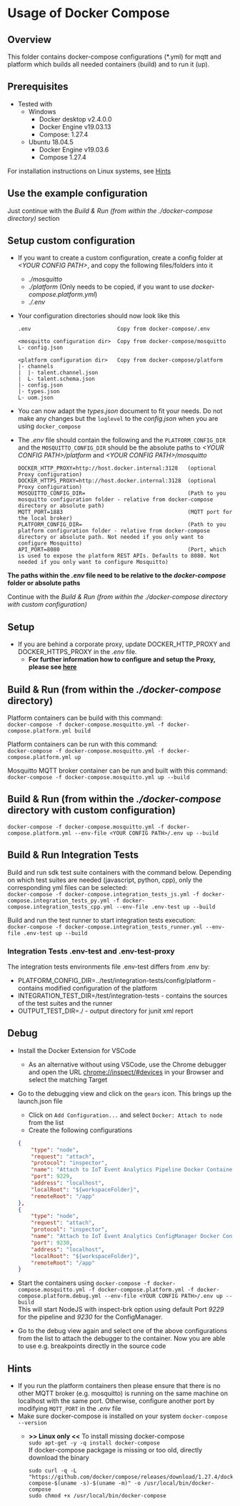 <!---
  Copyright (c) 2021 Bosch.IO GmbH

  This Source Code Form is subject to the terms of the Mozilla Public
  License, v. 2.0. If a copy of the MPL was not distributed with this
  file, You can obtain one at https://mozilla.org/MPL/2.0/.

  SPDX-License-Identifier: MPL-2.0
-->

# Usage of Docker Compose

## Overview

This folder contains docker-compose configurations (*.yml) for mqtt and platform which builds all needed containers (build) and to run it (up).

## Prerequisites

- Tested with
  - Windows
    - Docker desktop v2.4.0.0
    - Docker Engine v19.03.13
    - Compose: 1.27.4
  - Ubuntu 18.04.5
    - Docker Engine v19.03.6
    - Compose 1.27.4

For installation instructions on Linux systems, see [Hints](#Hints)

## Use the example configuration

Just continue with the _Build & Run (from within the ./docker-compose directory)_ section

## Setup custom configuration

- If you want to create a custom configuration, create a config folder at _\<YOUR CONFIG PATH\>_, and copy the following files/folders into it
  - _./mosquitto_
  - _./platform_ (Only needs to be copied, if you want to use _docker-compose.platform.yml_)
  - _./.env_
- Your configuration directories should now look like this

  ```code
  .env                           Copy from docker-compose/.env

  <mosquitto configuration dir>  Copy from docker-compose/mosquitto
  L- config.json

  <platform configuration dir>   Copy from docker-compose/platform
  |- channels
  |  |- talent.channel.json
  |  L- talent.schema.json
  |- config.json
  |- types.json
  L- uom.json
  ```

- You can now adapt the _types.json_ document to fit your needs. Do not make any changes but the `loglevel` to the _config.json_ when you are using `docker_compose`
- The _.env_ file should contain the following and the `PLATFORM_CONFIG_DIR` and the `MOSQUITTO_CONFIG_DIR` should be the absolute paths to _\<YOUR CONFIG PATH\>/platform_ and _\<YOUR CONFIG PATH\>/mosquitto_

  ```code
  DOCKER_HTTP_PROXY=http://host.docker.internal:3128   (optional Proxy configuration)
  DOCKER_HTTPS_PROXY=http://host.docker.internal:3128  (optional Proxy configuration)
  MOSQUITTO_CONFIG_DIR=                                (Path to you mosquitto configuration folder - relative from docker-compose directory or absolute path)
  MQTT_PORT=1883                                       (MQTT port for the local broker)
  PLATFORM_CONFIG_DIR=                                 (Path to you platform configuration folder - relative from docker-compose directory or absolute path. Not needed if you only want to configure Mosquitto)
  API_PORT=8080                                        (Port, which is used to expose the platform REST APIs. Defaults to 8080. Not needed if you only want to configure Mosquitto)
  ```

__The paths within the _.env_ file need to be relative to the _docker-compose_ folder or absolute paths__

Continue with the _Build & Run (from within the ./docker-compose directory with custom configuration)_

## Setup

- If you are behind a corporate proxy, update DOCKER_HTTP_PROXY and DOCKER_HTTPS_PROXY in the _.env_ file.
  - __For further information how to configure and setup the Proxy, please see [here](../docker/README.md)__

## Build & Run (from within the _./docker-compose_ directory)

Platform containers can be build with this command: \
```docker-compose -f docker-compose.mosquitto.yml -f docker-compose.platform.yml build```

Platform containers can be run with this command: \
```docker-compose -f docker-compose.mosquitto.yml -f docker-compose.platform.yml up```

Mosquitto MQTT broker container can be run and built with this command: \
```docker-compose -f docker-compose.mosquitto.yml up --build```

## Build & Run (from within the _./docker-compose_ directory with custom configuration)

```docker-compose -f docker-compose.mosquitto.yml -f docker-compose.platform.yml --env-file <YOUR CONFIG PATH>/.env up --build```

## Build & Run Integration Tests

Build and run sdk test suite containers with the command below. Depending on which test suites are needed (javascript, python, cpp), only the corresponding yml files can be selected: \
```docker-compose -f docker-compose.integration_tests_js.yml -f docker-compose.integration_tests_py.yml -f docker-compose.integration_tests_cpp.yml --env-file .env-test up --build``` 

Build and run the test runner to start integration tests execution: \
```docker-compose -f docker-compose.integration_tests_runner.yml --env-file .env-test up --build```

### Integration Tests .env-test and .env-test-proxy

The integration tests environments file .env-test differs from .env by:
- PLATFORM_CONFIG_DIR=../test/integration-tests/config/platform - contains modified configuration of the platform  
- INTEGRATION_TEST_DIR=/test/integration-tests - contains the sources of the test suites and the runner
- OUTPUT_TEST_DIR=./ - output directory for junit xml report

## Debug

- Install the Docker Extension for VSCode
  - As an alternative without using VSCode, use the Chrome debugger and open the URL [chrome://inspect/#devices](chrome://inspect/#devices) in your Browser and select the matching Target
- Go to the debugging view and click on the `gears` icon. This brings up the launch.json file
  - Click on `Add Configuration...` and select `Docker: Attach to node` from the list
  - Create the following configurations<br>

  ```json
  {
      "type": "node",
      "request": "attach",
      "protocol": "inspector",
      "name": "Attach to IoT Event Analytics Pipeline Docker Container",
      "port": 9229,
      "address": "localhost",
      "localRoot": "${workspaceFolder}",
      "remoteRoot": "/app"
  },
  {
      "type": "node",
      "request": "attach",
      "protocol": "inspector",
      "name": "Attach to IoT Event Analytics ConfigManager Docker Container",
      "port": 9230,
      "address": "localhost",
      "localRoot": "${workspaceFolder}",
      "remoteRoot": "/app"
  }
  ```

- Start the containers using `docker-compose -f docker-compose.mosquitto.yml -f docker-compose.platform.yml -f docker-compose.platform.debug.yml --env-file <YOUR CONFIG PATH>/.env up --build`<br>
  This will start NodeJS with inspect-brk option using default Port _9229_ for the pipeline and _9230_ for the ConfigManager.
- Go to the debug view again and select one of the above configurations from the list to attach the debugger to the container. Now you are able to use e.g. breakpoints directly in the source code

## Hints

- If you run the platform containers then please ensure that there is no other MQTT broker (e.g. mosquitto) is running on the same machine on localhost with the same port. Otherwise, configure another port by modifying `MQTT_PORT` in the _.env_ file
- Make sure docker-compose is installed on your system `docker-compose --version`
  - __>> Linux only <<__ To install missing docker-compose<br>
    `sudo apt-get -y -q install docker-compose`<br>
    If docker-compose packgage is missing or too old, directly download the binary<br>

    ```text
    sudo curl -q -L "https://github.com/docker/compose/releases/download/1.27.4/docker-compose-$(uname -s)-$(uname -m)" -o /usr/local/bin/docker-compose
    sudo chmod +x /usr/local/bin/docker-compose
